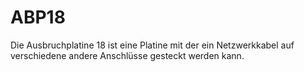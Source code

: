 # ABP18
Die Ausbruchplatine 18 ist eine Platine mit der ein Netzwerkkabel auf verschiedene andere Anschlüsse gesteckt werden kann.
